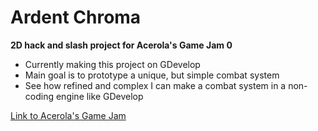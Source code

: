# Ardent Chroma
**2D hack and slash project for Acerola's Game Jam 0** 
- Currently making this project on GDevelop  
- Main goal is to prototype a unique, but simple combat system
- See how refined and complex I can make a combat system in a non-coding engine like GDevelop

[Link to Acerola's Game Jam](https://itch.io/jam/acerola-jam-0)
